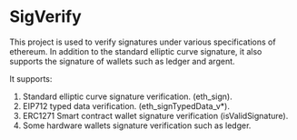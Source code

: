 # SigVerify

This project is used to verify signatures under various specifications of ethereum. In addition to the standard elliptic curve signature, it also supports the signature of wallets such as ledger and argent.

It supports:
1. Standard elliptic curve signature verification. (eth_sign).
2. EIP712 typed data verification. (eth_signTypedData_v*).
3. ERC1271 Smart contract wallet signature verification (isValidSignature).
4. Some hardware wallets signature verification such as ledger.